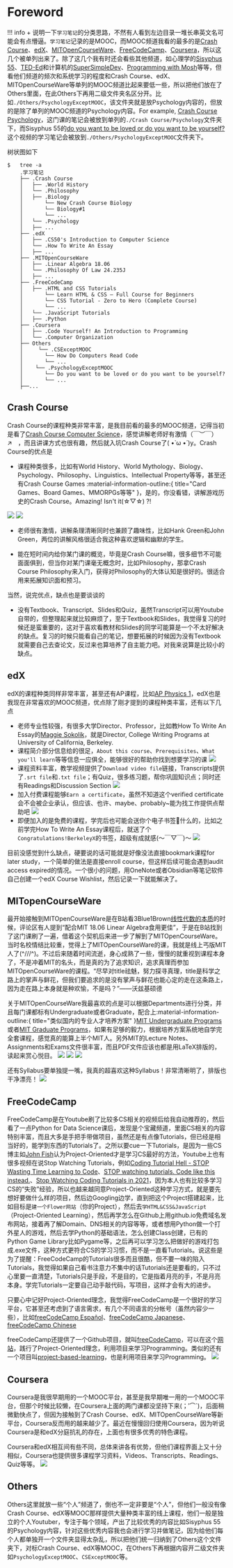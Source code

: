# Foreword
!!! info
    + 说明一下`学习笔记`的分类思路，不然有人看到左边目录一堆长串英文名可能会有点懵逼。`学习笔记`记录的是MOOC，而MOOC频道我看的最多的是[Crash Course](https://www.youtube.com/@crashcourse)、[edX](https://www.edx.org/)、[MITOpenCourseWare](https://ocw.mit.edu/)、[FreeCodeCamp](https://www.youtube.com/@freecodecamp)、[Coursera](https://www.coursera.org/)，所以这几个被单列出来了。除了这几个我有时还会看些其他频道，如心理学的[Sisyphus 55](https://www.youtube.com/@Sisyphus55)、[TED-Ed](https://www.youtube.com/@TEDEd)和计算机的[SuperSimpleDev](https://www.youtube.com/@SuperSimpleDev)、[Programming with Mosh](https://www.youtube.com/@programmingwithmosh)等等，但看他们频道的频次和系统学习的程度和Crash Course、edX、MITOpenCourseWare等单列的MOOC频道比起来要低一些，所以把他们放在了Others里面，在此Others下再用二级文件夹名区分开。比如`./Others/PsychologyExceptMOOC`，该文件夹就是放Psychology内容的，但放的是除了单列的MOOC频道的Psychology内容。For example, [Crash Course Psychology](https://www.youtube.com/watch?v=eal4-A89IWY&list=PL8dPuuaLjXtOPRKzVLY0jJY-uHOH9KVU6)，这门课的笔记会被放到单列的`./Crash Course/Psychology`文件夹下，而Sisyphus 55的[do you want to be loved or do you want to be yourself?](https://www.youtube.com/watch?v=3Y81L_CUV3M)这个视频的学习笔记会被放到`./Others/PsychologyExceptMOOC`文件夹下。

 树状图如下
```
$   tree -a
    .学习笔记
    ├── .Crash Course
    │   ├── .World History
    │   └── .Philosophy
    │   ├── .Biology
    │       └── New Crash Course Biology
    │       └── Biology#1
    │       └── ...
    │   └── .Psychology
    │   ├── ...
    ├── .edX
    │   ├── .CS50's Introduction to Computer Science
    │   └── .How To Write An Essay
    │   ├── ...
    ├── .MITOpenCourseWare
    │   ├── .Linear Algebra 18.06
    │   └── .Philosophy Of Law 24.235J 
    │   ├── ...
    ├── .FreeCodeCamp
    │   ├── .HTML and CSS Tutorials
    │       └── Learn HTML & CSS – Full Course for Beginners
    │       └── CSS Tutorial - Zero to Hero (Complete Course)
    │       └── ...
    │   └── .JavaScript Tutorials
    │   ├── .Python
    ├── .Coursera
    │   ├── .Code Yourself! An Introduction to Programming
    │   └── .Computer Organization
    ├── Others
    │     └── .CSExceptMOOC
    │       └── How Do Computers Read Code
    │       └── ...
    │    └── .PsychologyExceptMOOC
    │       └── Do you want to be loved or do you want to be yourself?
    │       └── ...
    ├──...
```


## Crash Course
Crash Course的课程种类非常丰富，是我目前看的最多的MOOC频道，记得当初是看了[Crash Course Computer Science](https://www.youtube.com/watch?v=tpIctyqH29Q&list=PL8dPuuaLjXtNlUrzyH5r6jN9ulIgZBpdo)，感觉讲解老师好有激情（￣︶￣）↗　，而且讲课方式也很有趣，然后就入坑Crash Course了( •̀ ω •́ )y。Crash Course的优点是

+ 课程种类很多，比如有World History、World Mythology、Biology、Psychology、Philosophy、Linguistics、Intellectual Property等等，甚至还有Crash Course Games :material-information-outline:{ title="Card Games、Board Games、MMORPGs等等" }，是的，你没看错，讲解游戏历史的Crash Course。Amazing! Isn't it(☆▽☆) ?!

![](https://gitee.com/yagamilighttsuki/blog-picture/raw/master/Notes//CrashCourseGames.png)
![](https://gitee.com/yagamilighttsuki/blog-picture/raw/master/Notes//CrashCourseGames2.png)

+ 老师很有激情，讲解条理清晰同时也兼顾了趣味性，比如Hank Green和John Green，两位的讲解风格很适合我这种喜欢逻辑和幽默的学生。

+ 能在短时间内给你某门课的概览，毕竟是Crash Course嘛，很多细节不可能面面俱到，但当你对某门课毫无概念时，比如Philosophy，那拿Crash Course Philosophy来入门，获得对Philosophy的大体认知是很好的。很适合用来拓展知识面和预习。

当然，说完优点，缺点也是要谈谈的

+ 没有Textbook、Transcript、Slides和Quiz，虽然Transcript可以用Youtube自带的，但整理起来就比较麻烦了，至于Textbook和Slides，我觉得复习的时候还是蛮重要的，这对于喜欢看教材和Slides的同学可能算是一个不太好解决的缺点。复习的时候只能看自己的笔记，想要拓展的时候因为没有Textbook就需要自己去查论文，反过来也算培养了自主能力吧。对我来说算是比较小的缺点。




## edX
edX的课程种类同样非常丰富，甚至还有AP课程，比如[AP Physics 1](https://www.edx.org/learn/physics/rice-university-ap-physics-1?index=product&queryID=f7da335137c3bbc759bd21f88f89f6bf&position=1&linked_from=autocomplete&c=autocomplete)，edX也是我现在非常喜欢的MOOC频道，优点除了刚才提到的课程种类丰富，还有以下几点

+ 老师专业性较强，有很多大学Director、Professor，比如教How To Write An Essay的[Maggie Sokolik](https://www.edx.org/bio/maggie-sokolik)，就是Director, College Writing Programs at University of California, Berkeley.
+ 课程简介部分信息给的很足，`About this course`、`Prerequisites`、`What you'll learn`等等信息一应俱全，能够很好的帮助你找到想要学习的课
![](https://gitee.com/yagamilighttsuki/blog-picture/raw/master/Notes//edXAPPhysics1About.png)
+ 课程资料丰富，教学视频提供了`Download video file`链接，Transcripts提供了`.srt file`和`.txt file`；有Quiz，很多练习题，帮你巩固知识点；同时还有Readings和Discussion Section
![](https://gitee.com/yagamilighttsuki/blog-picture/raw/master/Notes//edXAPPhysics1quiz.png)
+ 加入付费课程能够`Earn a certificate`，虽然不知道这个verified certificate会不会被企业承认，但应该、也许、maybe、probably~能为找工作提供点帮助吧
![](https://gitee.com/yagamilighttsuki/blog-picture/raw/master/Notes//edXContractLaw.png)
+ 即便加入的是免费的课程，学完后也可能会送你个电子书签🔖什么的，比如之前学完How To Write An Essay课程后，就送了个`Congratulations!BerkeleyX`的书签，超级有成就感(～￣▽￣)～
![](https://gitee.com/yagamilighttsuki/blog-picture/raw/master/Notes//edXHowToWriteAnEssayBookmark.png)

目前没感觉到什么缺点，硬要说的话可能就是好像没法直接bookmark课程for later study，一个简单的做法是直接enroll course，但这样后续可能会遇到audit access expired的情况。一个很小的问题，用OneNote或者Obsidian等笔记软件自己创建一个edX Course Wishlist，然后记录一下就能解决了。


## MITopenCourseWare
最开始接触到MITOpenCourseWare是在B站看3Blue1Brown[线性代数的本质](https://www.bilibili.com/video/BV1ys411472E/)的时候，评论区有人提到“配合MIT 18.06 Linear Algebra食用更佳”，于是在B站找到了这门课刷了一遍，借着这个契机后来进一步了解到了MITOpenCourseWare。当时名校情结比较重，觉得上了MITOpenCourseWare的课，我就是线上丐版MIT人了(^///^)。不过后来随着时间流逝，身心成熟了一些，慢慢的就重视到课程本身了，不是冲着MIT的名头，而是真的为了追求知识，追求真理而参加MITOpenCourseWare的课程。“尽早对title祛魅，努力探寻真理，title是科学之路上的掌声与鲜花，但我们要追求的是没有掌声与鲜花也能心定的走在这条路上，因为走在路上本身就是种欢愉，不是吗？”——沃兹基硕德

关于MITOpenCourseWare我最喜欢的点是可以根据Departments进行分类，并且每门课都标有Undergraduate或者Graduate，配合上:material-information-outline:{ title="类似国内的专业人才培养方案" }[MIT Undergraduate Programs](https://catalog.mit.edu/interdisciplinary/undergraduate-programs/)或者[MIT Graduate Programs](https://catalog.mit.edu/interdisciplinary/graduate-programs/)，如果有足够的毅力，根据培养方案系统地自学完全套课程，感觉真的能算上半个MIT人。另外MIT的Lecture Notes、Assignments和Exams文件很丰富，而且PDF文件应该也都是用LaTeX排版的，读起来赏心悦目。
![](https://gitee.com/yagamilighttsuki/blog-picture/raw/master/Notes//MITDepartments.png)
![](https://gitee.com/yagamilighttsuki/blog-picture/raw/master/Notes//MITLectureNotes.png)
![](https://gitee.com/yagamilighttsuki/blog-picture/raw/master/Notes//MITMathematicStatisticmidterm.png)

还有Syllabus要单独提一嘴，我真的超喜欢这种Syllabus！非常清晰明了，排版也干净漂亮！
![](https://gitee.com/yagamilighttsuki/blog-picture/raw/master/Notes//MITSyllabus.png)


## FreeCodeCamp
FreeCodeCamp是在Youtube刷了比较多CS相关的视频后给我自动推荐的，然后看了一点Python for Data Science课后，发现是个宝藏频道，里面CS相关的内容特别丰富，而且大多是手把手带做项目，虽然还是有点像Tutorials，但已经是相当好的，能学到东西的Tutorials了。之所以要cue一下Tutorials，是因为一些CS博主如[John Fish](https://www.youtube.com/@thejohnfish)认为Project-Oriented才是学习CS最好的方法，Youtube上也有很多视频在说Stop Watching Tutorials，例如[Coding Tutorial Hell - STOP Wasting Time Learning to Code](https://www.youtube.com/watch?v=Er20e3tIBaY)、[STOP watching tutorials. Code like this instead.](https://www.youtube.com/watch?v=d01vkk3CYi0)、[Stop Watching Coding Tutorials in 2021](https://www.youtube.com/watch?v=n7JhRDRK3Gg)，因为本人也有比较多学习CS的“失败”经验，所以也越来越同意Project-Oriented这种学习方式，就是要先想好要做什么样的项目，然后边Googling边学，直到把这个Project搭建起来，比如目标是`建一个Flower网站`（你的Project），然后去`学HTML&CSS&JavaScript`（Project-Oriented Learning），然后再学怎么在Github上用github.io免费域名发布网站，接着再了解Domain、DNS相关的内容等等，或者想用Python做一个打外星人的游戏，然后去学Python的基础语法，怎么创建Class创建，已有的Python Game Library比如Pygame等，之后再可以学习怎么把做好的游戏打包成.exe文件，这种方式更符合CS的学习习惯，而不是一直看Tutorials。说这些是为了提醒：FreeCodeCamp的Tutorials很多而且很酷，但不要一味的陷入Tutorials，我觉得如果自己看书注意力不集中的话Tutorials还是要看的，只不过心里要一直清楚，Tutorials只是手段，不是目的，它是指着月亮的手，不是月亮本身。学完Tutorials一定要自己动手敲代码，写项目，这样才会有大的进步。

只要心中记好Project-Oriented理念，我觉得FreeCodeCamp是一个很好的学习平台，它甚至还考虑到了语言需求，有几个不同语言的分帐号（虽然内容少一些），比如[freeCodeCamp Español](https://www.youtube.com/@freecodecampespanol)、[freeCodeCamp Japanese](https://www.youtube.com/@freeCodeCampJapanese)、[freeCodeCamp Chinese](https://www.youtube.com/@freecodecampchinese)

freeCodeCamp还提供了一个Github项目，就叫[freeCodeCamp](https://github.com/freeCodeCamp/freeCodeCamp)，可以在这个[网站](https://www.freecodecamp.org/learn/)，践行了Project-Oriented理念，利用项目来学习Programming。类似的还有一个项目叫[project-based-learning](https://github.com/practical-tutorials/project-based-learning)，也是利用项目来学习Programming。
![](https://gitee.com/yagamilighttsuki/blog-picture/raw/master/Notes//freecodecamp.png)


## Coursera
Coursera是我很早期用的一个MOOC平台，甚至是我早期唯一用的一个MOOC平台，但那个时候比较懒，在Coursera上面的两门课都没坚持下来(；′⌒`)，后面稍微勤快点了，但因为接触到了Crash Course、edX、MITOpenCourseWare等新平台，Coursera反而用的越来越少了。最近在慢慢回归使用Coursera，因为听说Coursera是和edX分庭抗礼的存在，上面也有很多优秀的特色课程。

Coursera和edX相互间有些不同，总体来讲各有优势，但他们课程界面上又十分相似，Coursera也提供很多课程学习资料，Videos、Transcripts、Readings、Quiz等等。
![](https://gitee.com/yagamilighttsuki/blog-picture/raw/master/Notes//Coursera.png)

## Others

Others这里就放一些“个人”频道了，倒也不一定非要是“个人”，但他们一般没有像Crash Course、edX等MOOC那样提供大量种类丰富的线上课程，他们一般是独立的个人Youtuber，专注于每个领域，产出了比较优秀的内容比如Sisyphus 55的Psychology内容，针对这些优秀内容我也会进行学习并做笔记，因为给他们每个人都单独开一个文件夹显得太杂乱，所以把他们统一归纳到了Others这个文件夹下，对标Crash Course、edX等MOOC，在Others下再根据内容开二级文件夹如`PsychologyExceptMOOC`、`CSExceptMOOC`等。